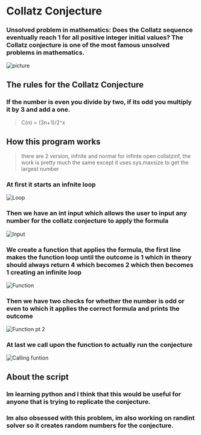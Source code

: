 # Collatz Conjecture
### Unsolved problem in mathematics: Does the Collatz sequence eventually reach 1 for all positive integer initial values? The Collatz conjecture is one of the most famous unsolved problems in mathematics.
![picture](https://d2r55xnwy6nx47.cloudfront.net/uploads/2019/12/CollatzGraph_1300Lede.jpg)
## The rules for the Collatz Conjecture
### If the number is even you divide by two, if its odd you multiply it by 3 and add a one. 
>C(n) = (3n+1)/2^x
## How this program works
> there are 2 version, infnite and normal for infinte open collatzinf, the work is pretty much the same except it uses sys.maxsize to get the largest number
### At first it starts an infnite loop
![Loop](https://cdn.discordapp.com/attachments/875826551571222538/1025399573327396925/unknown.png)
### Then we have an int input which allows the user to input any number for the collatz conjecture to apply the formula
![Input](https://cdn.discordapp.com/attachments/875826551571222538/1025399921823723661/unknown.png)
### We create a function that applies the formula, the first line makes the function loop until the outcome is 1 which in theory should always return 4 which becomes 2 which then becomes 1 creating an infinite loop
![Function](https://cdn.discordapp.com/attachments/875826551571222538/1025400304071610378/unknown.png)
### Then we have two checks for whether the number is odd or even to which it applies the correct formula and prints the outcome
![Function pt 2](https://cdn.discordapp.com/attachments/875826551571222538/1025400705059667999/unknown.png)
### At last we call upon the function to actually run the conjecture
![Calling funtion](https://cdn.discordapp.com/attachments/875826551571222538/1025400951718297661/unknown.png)
## About the script
### Im learning python and I think that this would be useful for anyone that is trying to replicate the conjecture.
### Im also obsessed with this problem, im also working on randint solver so it creates random numbers for the conjecture.
